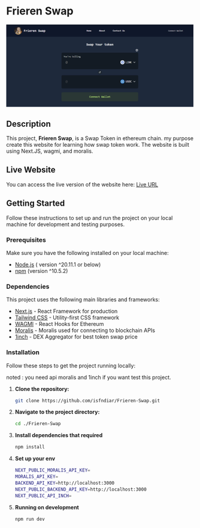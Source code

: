 # Frieren Swap

<img src="public/frieren-swap.png" alt="Frieren Swap" width="500">

## Description

This project, **Frieren Swap**, is a Swap Token in ethereum chain. my purpose create this website for learning how swap token work. The website is built using Next.JS, wagmi, and moralis.

## Live Website

You can access the live version of the website here: [Live URL](https://frieren-swap.vercel.app/)

## Getting Started

Follow these instructions to set up and run the project on your local machine for development and testing purposes.

### Prerequisites

Make sure you have the following installed on your local machine:

- [Node.js](https://nodejs.org/en/) ( version ^20.11.1 or below)
- [npm](https://www.npmjs.com/get-npm) (version ^10.5.2)

### Dependencies

This project uses the following main libraries and frameworks:

- [Next.js](https://nextjs.org/) - React Framework for production
- [Tailwind CSS](https://tailwindcss.com/) - Utility-first CSS framework
- [WAGMI](https://wagmi.sh/) - React Hooks for Ethereum
- [Moralis](https://docs.moralis.com/) - Moralis used for connecting to blockchain APIs
- [1inch](https://portal.1inch.dev/documentation) - DEX Aggregator for best token swap price

### Installation

Follow these steps to get the project running locally:

noted : you need api moralis and 1inch if you want test this project.

1. **Clone the repository:**
   ```bash
   git clone https://github.com/isfndiar/Frieren-Swap.git
   ```
2. **Navigate to the project directory:**
   ```bash
   cd ./Frieren-Swap
   ```
3. **Install dependencies that required**
   ```bash
   npm install
   ```
4. **Set up your env**

   ```bash
   NEXT_PUBLIC_MORALIS_API_KEY=
   MORALIS_API_KEY=
   BACKEND_API_KEY=http://localhost:3000
   NEXT_PUBLIC_BACKEND_API_KEY=http://localhost:3000
   NEXT_PUBLIC_API_INCH=

   ```

5. **Running on development**

   ```bash
   npm run dev
   ```
